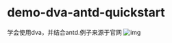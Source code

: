 # demo-dva-antd-quickstart
学会使用dva，并结合antd.例子来源于官网
![img](https://zos.alipayobjects.com/rmsportal/GQJeDDeUCSTRMMg.gif)
